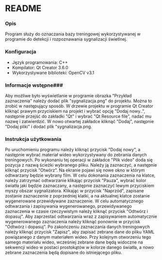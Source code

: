 # README #

### Opis ###

Program służy do oznaczania bazy treningowej wykorzystywanej w programie do detekcji i rozpoznawania sygnalizacji świetlnej. 

### Konfiguracja ###

* Język programowania: C++
* Kompilator: Qt Creator 3.6.0
* Wykorzystywane biblioteki: OpenCV v3.1

### Informacje wstępne###

Aby możliwe było wyświetlanie w programie obrazka "Przykład zaznaczenia" należy dodać plik "sygnalizacja.png" do projektu. Można to zrobić w następujący sposób. W drzewie projektu w programie Qt Creator kliknąć prawym przyciskiem na projekt i wybrać opcję "Dodaj nowy..", następnie przejść do zakładki "Qt" i wybrać "Qt Resource file", nadać mu nazwę i zatwierdzić. W nowo otwartej zakładce kliknąć "Dodaj", następnie "Dodaj pliki" i dodać plik "sygnalizacja.png.


### Instrukcja użytkowania ###

Po uruchomieniu programu należy kliknąć przycisk "Dodaj nowy", a następnie wybrać materiał wideo wykorzystywany do zebrania danych treningowych. Po wykonaniu tej operacji w zakładce "Plik video" doda się pozycja z nazwą ścieżki wybranego pliku. Należy ją zaznaczyć, a następnie kliknąć przycisk "Otwórz".
Na ekranie pojawi się nowe okno w którym odtwarzany będzie wybrany film. W celu dokonania zaznaczenia na klatce, należy zatrzymać odtwarzanie klikając przycisk "Pauza", wybrać kolor światła jaki będzie zaznaczany, a następnie zaznaczyć lewym przyciskiem myszy obszar sygnalizatora. Klikając w przycisk "Naprzód", zapisane zostanie zaznaczenie z poprzedniej klatki, a na aktualnej klatce zostanie wygenerowane przewidywane zaznaczenie.
W celu automatycznego odtwarzania i zapisywania wygenerowanego, przewidywanego zaznaczenia w czasie rzeczywistym należy kliknąć przycisk "Odtwórz i dopasuj". Aby zaprzestać odtwarzania wraz z zapisywaniem automatycznie wygenerowanego zaznaczenia należy kliknąć ponownie w przycisk "Odtwórz i dopasuj".
Po zakończeniu zaznaczania danych treningowych należy kliknąć przycisk "Zapisz", aby zapisać zebrane dane do pliku YAML powiązanego z danym materiałem wideo. Przy kolejnym otworzeniu tego samego materiału wideo, wcześniej zebrane dane będą widoczne na sekwencji wideo w postaci prostokątów w kolorze danego światła, a nowo zebrane zaznaczenia będą dopisane do istniejącego pliku.